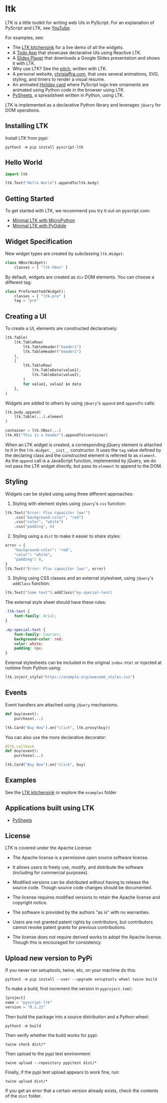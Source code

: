 # ltk
LTK is a little toolkit for writing web UIs in PyScript. For an explanation of PyScript and LTK, see [YouTube](https://www.youtube.com/watch?v=5nseG-iU62g&list=PLGVZCDnMOq0qkbJjIfppGO44yhDV2i4gR&index=6).

For examples, see:

 - The [LTK kitchensink](https://pyscript.github.io/ltk/) for a live demo of all the widgets.
 - A [Todo App](https://github.com/laffra/todo) that showcase declarative UIs using Reactive LTK.
 - A [Slides Player](https://github.com/laffra/slides) that downloads a Google Slides presentation and shows it with LTK.
 - Why use LTK? See the [pitch](https://pyscript.github.io/ltk/?tab=9), written with LTK.
 - A personal website, [chrislaffra.com](https://chrislaffra.com), that uses several animations, SVG, styling, and timers to render a visual resume.
 - An animated [Holiday card](https://laffra.pyscriptapps.com/merry-christmas/latest/) where PyScript logo tree ornaments are animated using Python code in the browser using LTK.
 - [PySheets](https://pysheets.app), a spreadsheet written in Python, using LTK.
   
LTK is implemented as a declarative Python library and leverages `jQuery` for DOM operations.

## Installing LTK

Install LTK from pypi:
```
python3 -m pip install pyscript-ltk
```
## Hello World

```python
import ltk

ltk.Text("Hello World").appendTo(ltk.body)
```

## Getting Started

To get started with LTK, we recommend you try it out on pyscript.com:
 -  [Minimal LTK with MicroPython](https://pyscript.com/@laffra/ltk-on-micropython/latest)
 -  [Minimal LTK with PyOdide](https://pyscript.com/@laffra/ltk-on-pyodide/latest)

## Widget Specification

New widget types are created by subclassing `ltk.Widget`:

```python
class HBox(Widget):
    classes = [ "ltk-hbox" ]
```

By default, widgets are created as `div` DOM elements. You can choose a different tag:

```python
class Preformatted(Widget):
    classes = [ "ltk-pre" ]
    tag = "pre"
```

## Creating a UI 

To create a UI, elements are constructed declaratively:

```python
ltk.Table(
    ltk.TableRow(
        ltk.TableHeader("header1")
        ltk.TableHeader("header2")
    ),
    [
        ltk.TableRow(
            ltk.TableData(value1),
            ltk.TableData(value2),
        )
        for value1, value2 in data
    ],
)
```

Widgets are added to others by using `jQuery`'s `append` and `appendTo` calls:
```python
ltk.body.append(
    ltk.Table(...).element
)

container = ltk.VBox(...)
ltk.H1("This is a header").appendTo(container)
```

When an LTK widget is created, a corresponding jQuery element is attached to it in 
the `ltk.Widget.__init__` constructor. It uses the `tag` value defined by the 
declaring class and the constructed element is referred to as `element`.
As the `append` call is a JavaScript function, implemented by jQuery, we do not
pass the LTK widget directly, but pass its `element` to append to the DOM.

## Styling

Widgets can be styled using using three different approaches:

1. Styling with element styles using `jQuery`'s `css` function:
```python
ltk.Text("Error: Flux capacitor low!")
    .css("background-color", "red")
    .css("color", "white")
    .css("padding", 8)
```

2. Styling using a `dict` to make it easier to share styles:
```python
error = {
    "background-color": "red",
    "color": "white",
    "padding": 8,
}
ltk.Text("Error: Flux capacitor low!", error)
```

3. Styling using CSS classes and an external stylesheet, using `jQuery`'s `addClass` function:
```python
ltk.Text("Some text").addClass("my-special-text)
```
The external style sheet should have these rules:
```css
.ltk-text {
    font-family: Arial;
}

.my-special-text {
    font-family: Courier;
    background-color: red;
    color: white;
    padding: 8px;
}
```

External stylesheets can be included in the original `index.html` or injected at runtime from Python using:
```python
ltk.inject_style("https://example.org/awesome_styles.css")
```

## Events

Event handlers are attached using `jQuery` mechanisms. 
```python
def buy(event):
    purchase(...)

ltk.Card("Buy Now").on("click", ltk.proxy(buy))
```

You can also use the more declarative decorator:
```python
@ltk.callback
def buy(event):
    purchase(...)

ltk.Card("Buy Now").on("click", buy)
```

## Examples

See the [LTK kitchensink](https://pyscript.github.io/ltk/) or explore the `examples` folder

## Applications built using LTK

- [PySheets](https://pysheets.app)

## License

LTK is covered under the Apache License:

 - The Apache license is a permissive open source software license.

 - It allows users to freely use, modify, and distribute the software (including for commercial purposes).

 - Modified versions can be distributed without having to release the source code. Though source code changes should be documented.

 - The license requires modified versions to retain the Apache license and copyright notice.

 - The software is provided by the authors "as is" with no warranties.

 - Users are not granted patent rights by contributors, but contributors cannot revoke patent grants for previous contributions.

 - The license does not require derived works to adopt the Apache license. Though this is encouraged for consistency.



## Upload new version to PyPi

If you never ran setuptools, twine, etc, on your machine do this:
```console
python3 -m pip install --user --upgrade setuptools wheel twine build
```

To make a build, first increment the version in `pyproject.toml`:
```python
[project]
name = "pyscript-ltk"
version = "0.1.22"
```

Then build the package into a source distribution and a Python wheel:
```console
python3 -m build
```

Then verify whether the build works for pypi:
```console
twine check dist/*
```

Then upload to the pypi test environment:
```console
twine upload --repository pypitest dist/*
```

Finally, if the pypi test upload appears to work fine, run:
```console
twine upload dist/*
```

If you get an error that a certain version already exists, check the contents of the `dist` folder.
